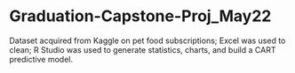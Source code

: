 # Graduation-Capstone-Proj_May22

Dataset acquired from Kaggle on pet food subscriptions;
Excel was used to clean; 
R Studio was used to generate statistics, charts, and build a CART predictive model.  
